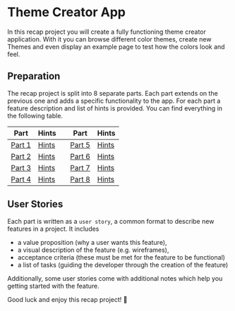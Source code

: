 # Theme Creator App

In this recap project you will create a fully functioning theme creator application. With it you can browse different color themes, create new Themes and even display an example page to test how the colors look and feel.

## Preparation

The recap project is split into 8 separate parts. Each part extends on the previous one and adds a specific functionality to the app. For each part a feature description and list of hints is provided. You can find everything in the following table.

| Part                         | Hints                      |     | Part                         | Hints                      |
| ---------------------------- | -------------------------- | --- | ---------------------------- | -------------------------- |
| [Part 1](./part-1/readme.md) | [Hints](./part-1/hints.md) |     | [Part 5](./part-5/readme.md) | [Hints](./part-5/hints.md) |
| [Part 2](./part-2/readme.md) | [Hints](./part-2/hints.md) |     | [Part 6](./part-6/readme.md) | [Hints](./part-6/hints.md) |
| [Part 3](./part-3/readme.md) | [Hints](./part-3/hints.md) |     | [Part 7](./part-7/readme.md) | [Hints](./part-7/hints.md) |
| [Part 4](./part-4/readme.md) | [Hints](./part-4/hints.md) |     | [Part 8](./part-8/readme.md) | [Hints](./part-8/hints.md) |

## User Stories

Each part is written as a `user story`, a common format to describe new features in a project. It includes

- a value proposition (why a user wants this feature),
- a visual description of the feature (e.g. wireframes),
- acceptance criteria (these must be met for the feature to be functional)
- a list of tasks (guiding the developer through the creation of the feature)

Additionally, some user stories come with additional notes which help you getting started with the feature.

Good luck and enjoy this recap project! 🚀

